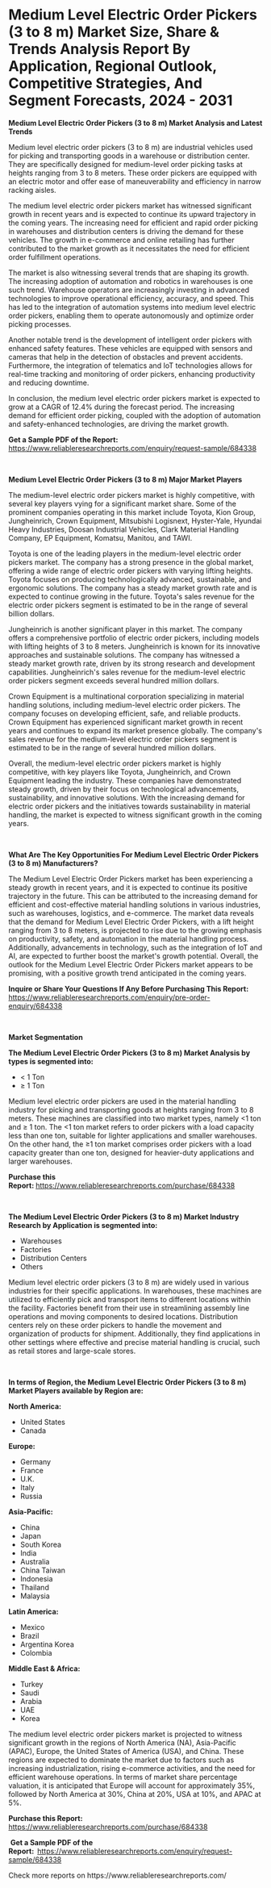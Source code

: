 <p><h1>Medium Level Electric Order Pickers (3 to 8 m) Market Size, Share & Trends Analysis Report By Application, Regional Outlook, Competitive Strategies, And Segment Forecasts, 2024 - 2031</h1></p><p><strong>Medium Level Electric Order Pickers (3 to 8 m) Market Analysis and Latest Trends</strong></p>
<p><p>Medium level electric order pickers (3 to 8 m) are industrial vehicles used for picking and transporting goods in a warehouse or distribution center. They are specifically designed for medium-level order picking tasks at heights ranging from 3 to 8 meters. These order pickers are equipped with an electric motor and offer ease of maneuverability and efficiency in narrow racking aisles.</p><p>The medium level electric order pickers market has witnessed significant growth in recent years and is expected to continue its upward trajectory in the coming years. The increasing need for efficient and rapid order picking in warehouses and distribution centers is driving the demand for these vehicles. The growth in e-commerce and online retailing has further contributed to the market growth as it necessitates the need for efficient order fulfillment operations.</p><p>The market is also witnessing several trends that are shaping its growth. The increasing adoption of automation and robotics in warehouses is one such trend. Warehouse operators are increasingly investing in advanced technologies to improve operational efficiency, accuracy, and speed. This has led to the integration of automation systems into medium level electric order pickers, enabling them to operate autonomously and optimize order picking processes.</p><p>Another notable trend is the development of intelligent order pickers with enhanced safety features. These vehicles are equipped with sensors and cameras that help in the detection of obstacles and prevent accidents. Furthermore, the integration of telematics and IoT technologies allows for real-time tracking and monitoring of order pickers, enhancing productivity and reducing downtime.</p><p>In conclusion, the medium level electric order pickers market is expected to grow at a CAGR of 12.4% during the forecast period. The increasing demand for efficient order picking, coupled with the adoption of automation and safety-enhanced technologies, are driving the market growth.</p></p>
<p><strong>Get a Sample PDF of the Report:&nbsp;</strong> <a href="https://www.reliableresearchreports.com/enquiry/request-sample/684338">https://www.reliableresearchreports.com/enquiry/request-sample/684338</a></p>
<p>&nbsp;</p>
<p><strong>Medium Level Electric Order Pickers (3 to 8 m) Major Market Players</strong></p>
<p><p>The medium-level electric order pickers market is highly competitive, with several key players vying for a significant market share. Some of the prominent companies operating in this market include Toyota, Kion Group, Jungheinrich, Crown Equipment, Mitsubishi Logisnext, Hyster-Yale, Hyundai Heavy Industries, Doosan Industrial Vehicles, Clark Material Handling Company, EP Equipment, Komatsu, Manitou, and TAWI.</p><p>Toyota is one of the leading players in the medium-level electric order pickers market. The company has a strong presence in the global market, offering a wide range of electric order pickers with varying lifting heights. Toyota focuses on producing technologically advanced, sustainable, and ergonomic solutions. The company has a steady market growth rate and is expected to continue growing in the future. Toyota's sales revenue for the electric order pickers segment is estimated to be in the range of several billion dollars.</p><p>Jungheinrich is another significant player in this market. The company offers a comprehensive portfolio of electric order pickers, including models with lifting heights of 3 to 8 meters. Jungheinrich is known for its innovative approaches and sustainable solutions. The company has witnessed a steady market growth rate, driven by its strong research and development capabilities. Jungheinrich's sales revenue for the medium-level electric order pickers segment exceeds several hundred million dollars.</p><p>Crown Equipment is a multinational corporation specializing in material handling solutions, including medium-level electric order pickers. The company focuses on developing efficient, safe, and reliable products. Crown Equipment has experienced significant market growth in recent years and continues to expand its market presence globally. The company's sales revenue for the medium-level electric order pickers segment is estimated to be in the range of several hundred million dollars.</p><p>Overall, the medium-level electric order pickers market is highly competitive, with key players like Toyota, Jungheinrich, and Crown Equipment leading the industry. These companies have demonstrated steady growth, driven by their focus on technological advancements, sustainability, and innovative solutions. With the increasing demand for electric order pickers and the initiatives towards sustainability in material handling, the market is expected to witness significant growth in the coming years.</p></p>
<p>&nbsp;</p>
<p><strong>What Are The Key Opportunities For Medium Level Electric Order Pickers (3 to 8 m) Manufacturers?</strong></p>
<p><p>The Medium Level Electric Order Pickers market has been experiencing a steady growth in recent years, and it is expected to continue its positive trajectory in the future. This can be attributed to the increasing demand for efficient and cost-effective material handling solutions in various industries, such as warehouses, logistics, and e-commerce. The market data reveals that the demand for Medium Level Electric Order Pickers, with a lift height ranging from 3 to 8 meters, is projected to rise due to the growing emphasis on productivity, safety, and automation in the material handling process. Additionally, advancements in technology, such as the integration of IoT and AI, are expected to further boost the market's growth potential. Overall, the outlook for the Medium Level Electric Order Pickers market appears to be promising, with a positive growth trend anticipated in the coming years.</p></p>
<p><strong>Inquire or Share Your Questions If Any Before Purchasing This Report:</strong> <a href="https://www.reliableresearchreports.com/enquiry/pre-order-enquiry/684338">https://www.reliableresearchreports.com/enquiry/pre-order-enquiry/684338</a></p>
<p>&nbsp;</p>
<p><strong>Market Segmentation</strong></p>
<p><strong>The Medium Level Electric Order Pickers (3 to 8 m) Market Analysis by types is segmented into:</strong></p>
<p><ul><li>< 1 Ton</li><li>≥ 1 Ton</li></ul></p>
<p><p>Medium level electric order pickers are used in the material handling industry for picking and transporting goods at heights ranging from 3 to 8 meters. These machines are classified into two market types, namely <1 ton and ≥ 1 ton. The <1 ton market refers to order pickers with a load capacity less than one ton, suitable for lighter applications and smaller warehouses. On the other hand, the ≥1 ton market comprises order pickers with a load capacity greater than one ton, designed for heavier-duty applications and larger warehouses.</p></p>
<p><strong>Purchase this Report:&nbsp;</strong><a href="https://www.reliableresearchreports.com/purchase/684338">https://www.reliableresearchreports.com/purchase/684338</a></p>
<p>&nbsp;</p>
<p><strong>The Medium Level Electric Order Pickers (3 to 8 m) Market Industry Research by Application is segmented into:</strong></p>
<p><ul><li>Warehouses</li><li>Factories</li><li>Distribution Centers</li><li>Others</li></ul></p>
<p><p>Medium level electric order pickers (3 to 8 m) are widely used in various industries for their specific applications. In warehouses, these machines are utilized to efficiently pick and transport items to different locations within the facility. Factories benefit from their use in streamlining assembly line operations and moving components to desired locations. Distribution centers rely on these order pickers to handle the movement and organization of products for shipment. Additionally, they find applications in other settings where effective and precise material handling is crucial, such as retail stores and large-scale stores.</p></p>
<p>&nbsp;</p>
<p><strong>In terms of Region, the Medium Level Electric Order Pickers (3 to 8 m) Market Players available by Region are:</strong></p>
<p>
    <p> <strong> North America: </strong>
        <ul>
            <li>United States</li>
            <li>Canada</li>
        </ul>
        </p> 
    <p> <strong> Europe: </strong>
        <ul>
            <li>Germany</li>
            <li>France</li>
            <li>U.K.</li>
            <li>Italy</li>
            <li>Russia</li>
        </ul>
        </p> 
    <p> <strong> Asia-Pacific: </strong>
        <ul>
            <li>China</li>
            <li>Japan</li>
            <li>South Korea</li>
            <li>India</li>
            <li>Australia</li>
            <li>China Taiwan</li>
            <li>Indonesia</li>
            <li>Thailand</li>
            <li>Malaysia</li>
        </ul>
        </p> 
    <p> <strong> Latin America: </strong>
        <ul>
            <li>Mexico</li>
            <li>Brazil</li>
            <li>Argentina Korea</li>
            <li>Colombia</li>
        </ul>
        </p> 
    <p> <strong> Middle East & Africa: </strong>
        <ul>
            <li>Turkey</li>
            <li>Saudi</li>
            <li>Arabia</li>
            <li>UAE</li>
            <li>Korea</li>
        </ul>
    </p>
    </p>
<p><p>The medium level electric order pickers market is projected to witness significant growth in the regions of North America (NA), Asia-Pacific (APAC), Europe, the United States of America (USA), and China. These regions are expected to dominate the market due to factors such as increasing industrialization, rising e-commerce activities, and the need for efficient warehouse operations. In terms of market share percentage valuation, it is anticipated that Europe will account for approximately 35%, followed by North America at 30%, China at 20%, USA at 10%, and APAC at 5%.</p></p>
<p><strong>Purchase this Report: </strong><a href="https://www.reliableresearchreports.com/purchase/684338">https://www.reliableresearchreports.com/purchase/684338</a></p>
<p>&nbsp;<strong>Get a Sample PDF of the Report:&nbsp;&nbsp;</strong><a href="https://www.reliableresearchreports.com/enquiry/request-sample/684338">https://www.reliableresearchreports.com/enquiry/request-sample/684338</a></p>
<p><strong></strong></p>
<p>Check more reports on https://www.reliableresearchreports.com/</p>